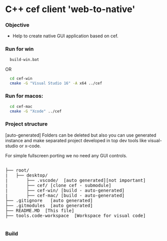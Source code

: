 
# C++ cef client 'web-to-native'

### Objective

 - Help to create native GUI application based on cef.


### Run for win

```bat
  build-win.bat 
```

  OR

```bash
  cd cef-win
  cmake -G "Visual Studio 16" -A x64 ../cef
```

### Run for macos:

```bash
  cd cef-mac
  cmake -G "Xcode" ../cef
```

### Project structure ###

[auto-generated] Folders can be deleted but also you can use 
 generated instance and make separated project developed 
 in top dev tools like visual-studio or x-code.

 For simple fullscreen porting we no need any GUI controls.

<pre>

├── root/
|   ├── desktop/
|       ├── .vscode/  [auto generated][not important]
|       ├── cef/ [clone cef - submodule]
|       ├── cef-win/ [build - auto-generated]  
|       ├── cef-mac/ [build - auto-generated]
├── .gitignore   [auto generated]
├── .gitmodules  [auto generated]
├── README.MD  [This file]
├── tools.code-workspace  [Workspace for visual code]

</pre>

### Build



